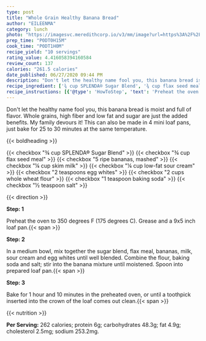 ```yaml
---
type: post
title: "Whole Grain Healthy Banana Bread"
author: "EILEENMA"
category: lunch
photo: "https://imagesvc.meredithcorp.io/v3/mm/image?url=https%3A%2F%2Fimages.media-allrecipes.com%2Fuserphotos%2F414715.jpg"
prep_time: "P0DT0H15M"
cook_time: "P0DT1H0M"
recipe_yield: "10 servings"
rating_value: 4.416058394160584
review_count: 137
calories: "261.5 calories"
date_published: 06/27/2020 09:44 PM
description: "Don't let the healthy name fool you, this banana bread is moist and full of flavor. Whole grains, high fiber and low fat and sugar are just the added benefits.  My family devours it! This can also be made in 4 mini loaf pans, just bake for 25 to 30 minutes at the same temperature."
recipe_ingredient: ['¾ cup SPLENDA® Sugar Blend', '¾ cup flax seed meal', '5 ripe bananas, mashed', '¼ cup skim milk', '¼ cup low-fat sour cream', '2 teaspoons egg whites', '2 cups whole wheat flour', '1 teaspoon baking soda', '½ teaspoon salt']
recipe_instructions: [{'@type': 'HowToStep', 'text': 'Preheat the oven to 350 degrees F (175 degrees C). Grease and a 9x5 inch loaf pan.\n'}, {'@type': 'HowToStep', 'text': 'In a medium bowl, mix together the sugar blend, flax meal, bananas, milk, sour cream and egg whites until well blended. Combine the flour, baking soda and salt; stir into the banana mixture until moistened. Spoon into prepared loaf pan.\n'}, {'@type': 'HowToStep', 'text': 'Bake for 1 hour and 10 minutes in the preheated oven, or until a toothpick inserted into the crown of the loaf comes out clean.\n'}]
---
```


Don't let the healthy name fool you, this banana bread is moist and full of flavor. Whole grains, high fiber and low fat and sugar are just the added benefits.  My family devours it! This can also be made in 4 mini loaf pans, just bake for 25 to 30 minutes at the same temperature. 

{{< boldheading >}}

{{< checkbox "¾ cup SPLENDA® Sugar Blend" >}}
{{< checkbox "¾ cup flax seed meal" >}}
{{< checkbox "5  ripe bananas, mashed" >}}
{{< checkbox "¼ cup skim milk" >}}
{{< checkbox "¼ cup low-fat sour cream" >}}
{{< checkbox "2 teaspoons egg whites" >}}
{{< checkbox "2 cups whole wheat flour" >}}
{{< checkbox "1 teaspoon baking soda" >}}
{{< checkbox "½ teaspoon salt" >}}


{{< direction >}}

**Step: 1**

Preheat the oven to 350 degrees F (175 degrees C). Grease and a 9x5 inch loaf pan.{{< span >}}

**Step: 2**

In a medium bowl, mix together the sugar blend, flax meal, bananas, milk, sour cream and egg whites until well blended. Combine the flour, baking soda and salt; stir into the banana mixture until moistened. Spoon into prepared loaf pan.{{< span >}}

**Step: 3**

Bake for 1 hour and 10 minutes in the preheated oven, or until a toothpick inserted into the crown of the loaf comes out clean.{{< span >}}

{{< nutrition >}}

**Per Serving:** 262 calories; protein 6g; carbohydrates 48.3g; fat 4.9g; cholesterol 2.5mg; sodium 253.2mg.